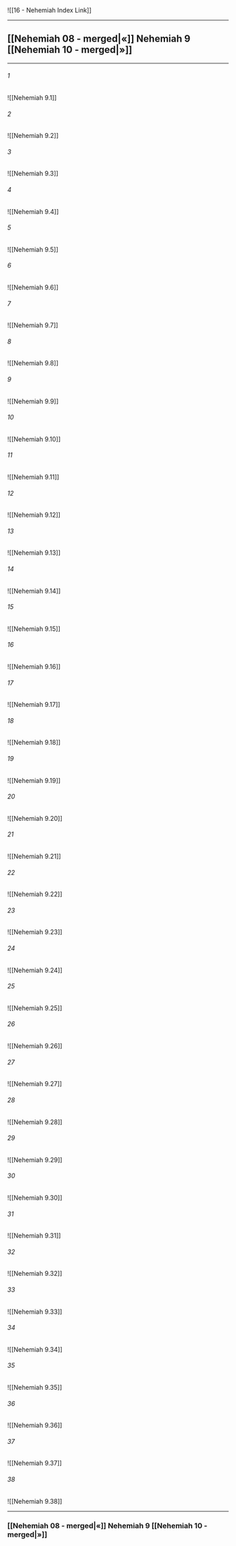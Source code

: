 ![[16 - Nehemiah Index Link]]

---
##  [[Nehemiah 08 - merged|«]] Nehemiah 9 [[Nehemiah 10 - merged|»]]

---

###### 1
![[Nehemiah 9.1]] 

###### 2
![[Nehemiah 9.2]] 

###### 3
![[Nehemiah 9.3]] 

###### 4
![[Nehemiah 9.4]]

###### 5 
![[Nehemiah 9.5]] 

###### 6
![[Nehemiah 9.6]] 

###### 7
![[Nehemiah 9.7]] 

###### 8
![[Nehemiah 9.8]] 

###### 9
![[Nehemiah 9.9]] 

###### 10
![[Nehemiah 9.10]] 

###### 11
![[Nehemiah 9.11]] 

###### 12
![[Nehemiah 9.12]]

###### 13
![[Nehemiah 9.13]] 

###### 14
![[Nehemiah 9.14]] 

###### 15
![[Nehemiah 9.15]]

###### 16
![[Nehemiah 9.16]] 

###### 17
![[Nehemiah 9.17]]

###### 18
![[Nehemiah 9.18]] 

###### 19
![[Nehemiah 9.19]] 

###### 20
![[Nehemiah 9.20]]

###### 21
![[Nehemiah 9.21]] 

###### 22
![[Nehemiah 9.22]] 

###### 23
![[Nehemiah 9.23]]

###### 24
![[Nehemiah 9.24]] 

###### 25
![[Nehemiah 9.25]]

###### 26
![[Nehemiah 9.26]] 

###### 27
![[Nehemiah 9.27]] 

###### 28
![[Nehemiah 9.28]]

###### 29
![[Nehemiah 9.29]] 

###### 30
![[Nehemiah 9.30]] 

###### 31
![[Nehemiah 9.31]] 

###### 32
![[Nehemiah 9.32]] 

###### 33
![[Nehemiah 9.33]]

###### 34
![[Nehemiah 9.34]] 

###### 35
![[Nehemiah 9.35]]

###### 36
![[Nehemiah 9.36]] 

###### 37
![[Nehemiah 9.37]] 

###### 38
![[Nehemiah 9.38]]


---
###  [[Nehemiah 08 - merged|«]] Nehemiah 9 [[Nehemiah 10 - merged|»]]